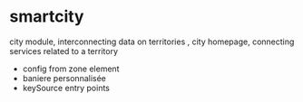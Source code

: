 # smartcity
city module, interconnecting data on territories , city homepage, connecting services related to a territory

- config from zone element
- baniere personnalisée 
- keySource entry points 
